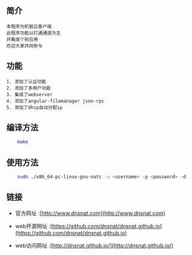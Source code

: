 
## 简介

	本程序为机智云客户端
	此程序功能以打通通道为主
	并集成个别应用
	欢迎大家共同参与

## 功能

    1. 添加了认证功能
	2. 添加了多用户功能
	3. 集成了webserver
	4. 添加了angular-filemanager json-rpc
	5. 添加了dhcp自动分配ip

## 编译方法

```bash
    make
```

## 使用方法

```bash
	sudo ./x86_64-pc-linux-gnu-natc -u <username> -p <password> -d
```

## 链接

 * 官方网址     :[http://www.dnsnat.com](http://www.dnsnat.com)
     
 * web开源网址  :[https://github.com/dnsnat/dnsnat.github.io](https://github.com/dnsnat/dnsnat.github.io)
     
 * web访问网址  :[http://dnsnat.github.io/](http://dnsnat.github.io/)

